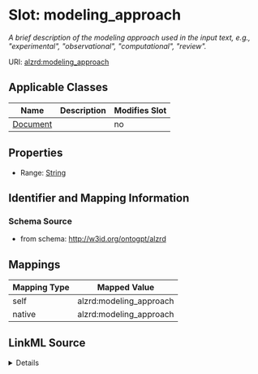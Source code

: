 

# Slot: modeling_approach


_A brief description of the modeling approach used in the input text, e.g., "experimental", "observational", "computational", "review"._



URI: [alzrd:modeling_approach](http://w3id.org/ontogpt/alzrdmodeling_approach)



<!-- no inheritance hierarchy -->





## Applicable Classes

| Name | Description | Modifies Slot |
| --- | --- | --- |
| [Document](Document.md) |  |  no  |







## Properties

* Range: [String](String.md)





## Identifier and Mapping Information







### Schema Source


* from schema: http://w3id.org/ontogpt/alzrd




## Mappings

| Mapping Type | Mapped Value |
| ---  | ---  |
| self | alzrd:modeling_approach |
| native | alzrd:modeling_approach |




## LinkML Source

<details>
```yaml
name: modeling_approach
description: A brief description of the modeling approach used in the input text,
  e.g., "experimental", "observational", "computational", "review".
from_schema: http://w3id.org/ontogpt/alzrd
rank: 1000
alias: modeling_approach
owner: Document
domain_of:
- Document
range: string

```
</details>